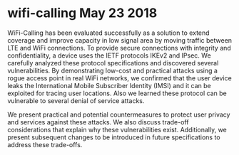 # wifi-calling May 23 2018
WiFi-Calling has been evaluated successfully as a solution to extend coverage and improve capacity in low signal area by moving traffic between LTE and WiFi connections. To provide secure connections with integrity and confidentiality, a device uses the IETF protocols IKEv2 and IPsec. We carefully analyzed  these protocol specifications and discovered several vulnerabilities. By demonstrating low-cost and practical attacks using a rogue access point in real WiFi networks, we confirmed that the user device leaks the International Mobile Subscriber Identity (IMSI) and  it can be exploited for tracing user locations. Also we learned these protocol can be  vulnerable to several denial of service attacks.

We present practical and potential countermeasures to protect user privacy and services against these attacks. We also discuss trade-off considerations that explain why these vulnerabilities exist. Additionally, we present subsequent changes to be introduced in future specifications to address these trade-offs.
